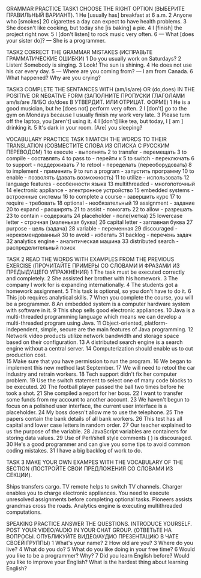 GRAMMAR PRACTICE
TASK1
CHOOSE THE RIGHT OPTION (ВЫБЕРИТЕ ПРАВИЛЬНЫЙ ВАРИАНТ).
1 He [usually has] breakfast at 6 a.m.
2 Anyone who [smokes] 20 cigarettes a day can expect to have health problems.
3 She doesn't like cooking, but today she [is baking] a pie.
4 I [finish] the project right now.
5 I [don't listen] to rock music very often.
6  — What [does your sister do]?
— She is a programmer.

TASK2
CORRECT THE GRAMMAR MISTAKES (ИСПРАВЬТЕ ГРАММАТИЧЕСКИЕ ОШИБКИ)
1 Do you usually work on Saturdays?
2 Listen! Somebody is singing.
3 Look! The sun is shining.
4 He does not use his car every day.
5 — Where are you coming from?
— I am from Canada.
6 What happened? Why are you crying?

TASK3
COMPLETE THE SENTANCES WITH (am/is/are) OR (do,does) IN THE POSITIVE OR NEGATIVE FORM (ЗАПОЛНИТЕ ПРОПУСКИ ГЛАГОЛАМИ am/is/are ЛИБО do/does В УТВЕРДИТ. ИЛИ ОТРИЦАТ. ФОРМЕ)
1 He is a good musician, but he [does not] perform very often.
2 I [don't] go to the gym on Mondays because I usually finish my work very late.
3 Please turn off the laptop, you [aren't] using it.
4 I [don't] like tea, but today, I [ am ] drinking it.
5 It's dark in your room. [Are] you sleeping?


VOCABULARY PRACTICE
TASK 1
MATCH THE WORDS TO THEIR TRANSLATION (СОВМЕСТИТЕ СЛОВА ИЗ СПИСКА С РУССКИМ ПЕРЕВОДОМ)
1 to execute   -   выполнять
2 to transfer   -   перемещать
3 to compile   -   составлять
4 to pass to   -   перейти к
5 to switch   -   переключать
6 to support   -   поддерживать
7 to retool   -   переделать (переоборудовать)
8 to implement   -   применить
9 to run a program   -   запустить программу
10 to enable   -   позволять (давать возможность)
11 to utilize   -   использовать
12 language features   -   особенности языка
13 multithreaded   -   многопоточный
14 electronic appliance   -   электронное устройство
15 embedded systems   -   встроенные системы
16 to complete a course   -   завершить курс
17 to require   -   требовать
18 optional   -   необязательный
19 assignment   -   задание
20 to expand   -   расширять
21 to assist   -   помогать
22 to allow   -   разрешать
23 to contain   -   содержать
24 placeholder   -   поле(метка)
25 lowercase letter   -   строчная (маленькая буква)
26 capital letter   -   заглавная буква
27 purpose   -   цель (задача)
28 variable   -   переменная
29 discouraged   -   нерекомендованный
30 to avoid   -   избегать
31 backlog   -   перечень задач
32 analytics engine   -   аналитическая машина
33 distributed search   -   распределительный поиск



TASK 2
READ THE WORDS WITH EXAMPLES FROM THE PREVIOUS EXERCISE (ПРОЧИТАЙТЕ ПРИМЕРЫ СО СЛОВАМИ И ФРАЗАМИ ИЗ ПРЕДЫДУЩЕГО УПРАЖНЕНИЯ) 
1 The task must be executed correctly and completely. 
2 She assisted her brother with his homework. 
3 The company I work for is expanding internationally.
4 The students got a homework assignment.
5 This task is optional, so you don't have to do it. 
6 This job requires analytical skills.
7 When you complete the course, you will be a programmer. 
8 An embedded system is a computer hardware system with software in it.
9 This shop sells good electronic appliances. 
10 Java is a multi-threaded programming language which means we can develop a multi-threaded program using Java.
11 Object-oriented, platform-independent, simple, secure are the main features of Java programming. 
12 Network video products utilize network bandwidth and storage space based on their configuration. 
13  A distributed search engine is a search engine without a central server.
14 Computerization should enable us to cut production cost.  
15 Make sure that you have permission to run the program. 
16 We began to implement this new method last September.
17  We will need to retool the car industry and retrain workers. 
18 Tech support didn't fix her computer problem.
19 Use the switch statement to select one of many code blocks to be executed.
20 The football player passed the ball two times before he took a shot. 
21 She compiled a report for her boss. 
22  I want to transfer some funds from my account to another account.
23 We haven't begun to focus on a polished user interface, the current user interface is a placeholder.
24 My boss doesn't allow me to use the telephone.
25 The papers contain the bank details of all bank workers.
26 This test has all capital and lower case letters in random order.
27 Our teacher explained to us the purpose of the variable. 
28 JavaScript variables are containers for storing data values.
29 Use of Perl/shell style comments ( ) is discouraged.
30 He's a good programmer and can give you some tips to avoid common coding mistakes. 
31 I have a big backlog of work to do.


TASK 3
MAKE YOUR OWN EXAMPES WITH THE VOCABULARY OF THE SECTION (ПОСТРОЙТЕ СВОИ ПРЕДЛОЖЕНИЯ СО СЛОВАМИ ИЗ СЕКЦИИ). 

Ships transfers cargo.
TV remote helps to switch TV channels.
Charger enables you to charge electronic appliances.
You need to execute unresolved assignments before completing optional tasks.
Pioneers assists grandmas cross the roads.
Analytics engine is executing multithreaded computations.


SPEAKING PRACTICE
ANSWER THE QUESTIONS. INTRODUCE YOURSELF. POST YOUR VIDEO/AUDIO IN YOUR CHAT GROUP. (ОТВЕТЬТЕ НА ВОПРОСЫ. ОПУБЛИКУЙТЕ ВИДЕО/АУДИО ПРЕЗЕНТАЦИЮ В ЧАТЕ СВОЕЙ ГРУППЫ)
1 What's your name? 
2 How old are you? 
3 Where do you live?
4 What do you do?
5 What do you like doing in your free time?
6 Would you like to be a programmer? Why?
7 Did you learn English before? Would you like to improve your English? What is the hardest thing about learning English? 
